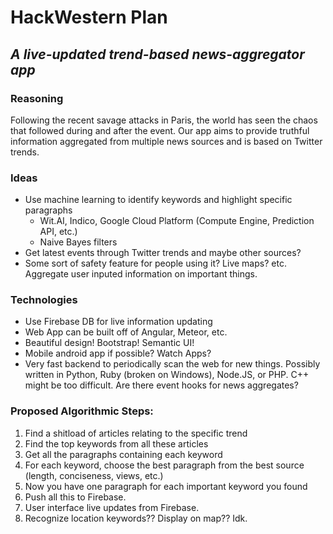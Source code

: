 # HackWestern Plan

## *A live-updated trend-based news-aggregator app*
### Reasoning
Following the recent savage attacks in Paris, the world has seen the chaos that followed during and after the event. Our app aims to provide truthful information aggregated from multiple news sources and is based on Twitter trends. 

### Ideas
- Use machine learning to identify keywords and highlight specific paragraphs
    - Wit.AI, Indico, Google Cloud Platform (Compute Engine, Prediction API, etc.) 
    - Naive Bayes filters
- Get latest events through Twitter trends and maybe other sources?
- Some sort of safety feature for people using it? Live maps? etc. Aggregate user inputed information on important things.

### Technologies
- Use Firebase DB for live information updating
- Web App can be built off of Angular, Meteor, etc.
- Beautiful design! Bootstrap! Semantic UI!
- Mobile android app if possible? Watch Apps? 
- Very fast backend to periodically scan the web for new things. Possibly written in Python, Ruby (broken on Windows), Node.JS, or PHP. C++ might be too difficult. Are there event hooks for news aggregates? 

### Proposed Algorithmic Steps:
1. Find a shitload of articles relating to the specific trend
2. Find the top keywords from all these articles
3. Get all the paragraphs containing each keyword
4. For each keyword, choose the best paragraph from the best source (length, conciseness, views, etc.)
5. Now you have one paragraph for each important keyword you found
6. Push all this to Firebase. 
7. User interface live updates from Firebase. 
8. Recognize location keywords?? Display on map?? Idk.

